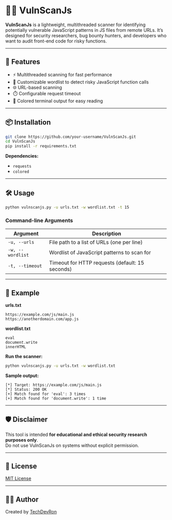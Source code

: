 # 🕵️‍♂️ VulnScanJs

**VulnScanJs** is a lightweight, multithreaded scanner for identifying potentially vulnerable JavaScript patterns in JS files from remote URLs. It’s designed for security researchers, bug bounty hunters, and developers who want to audit front-end code for risky functions.

---

## 🚀 Features

- ⚡ Multithreaded scanning for fast performance  
- 📜 Customizable wordlist to detect risky JavaScript function calls  
- 🌐 URL-based scanning  
- ⏱️ Configurable request timeout  
- 🎨 Colored terminal output for easy reading  

---

## 📦 Installation

```bash
git clone https://github.com/your-username/VulnScanJs.git
cd VulnScanJs
pip install -r requirements.txt
```

**Dependencies:**
- `requests`
- `colored`

---

## 🛠️ Usage

```bash
python vulnscanjs.py -u urls.txt -w wordlist.txt -t 15
```

### Command-line Arguments

| Argument             | Description                                         |
|----------------------|-----------------------------------------------------|
| `-u, --urls`         | File path to a list of URLs (one per line)          |
| `-w, --wordlist`     | Wordlist of JavaScript patterns to scan for         |
| `-t, --timeout`      | Timeout for HTTP requests (default: 15 seconds)     |

---

## 📂 Example

**urls.txt**
```
https://example.com/js/main.js
https://anotherdomain.com/app.js
```

**wordlist.txt**
```
eval
document.write
innerHTML
```

**Run the scanner:**

```bash
python vulnscanjs.py -u urls.txt -w wordlist.txt
```

**Sample output:**

```
[*] Target: https://example.com/js/main.js
[*] Status: 200 OK
[+] Match found for 'eval': 3 times
[+] Match found for 'document.write': 1 time
```

---

## 🛡️ Disclaimer

This tool is intended **for educational and ethical security research purposes only**.  
Do not use VulnScanJs on systems without explicit permission.

---

## 📃 License

[MIT License](LICENSE)

---

## 👨‍💻 Author

Created by [TechDevRon](https://github.com/TechDevRon)
